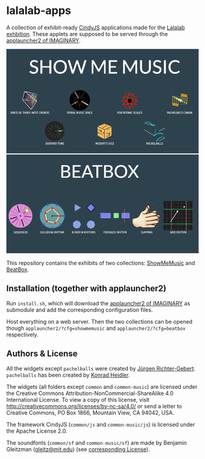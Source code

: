 # lalalab-apps

A collection of exhibit-ready [CindyJS](https://cindyjs.org/) applications made for the [Lalalab exhbition](https://lalalab.imaginary.org).
These applets are supposed to be served through the [applauncher2 of IMAGINARY](https://github.com/IMAGINARY/applauncher2).

![Screenshot of ShowMeMusic](SMM.png)
![Screenshot of BeatBox](BB.png)

This repository contains the exhibits of two collections: [ShowMeMusic](http://science-to-touch.com/LaLaLab/ShowMeMusic/) and [BeatBox](http://science-to-touch.com/LaLaLab/BeatBox/).

## Installation (together with applauncher2)

Run `install.sh`, which will download the [applauncher2 of IMAGINARY](https://github.com/IMAGINARY/applauncher2) as submodule and add the corresponding configuration files.

Host everything on a web server. Then the two collections can be opened though `applauncher2/?cfg=showmemusic` and `applauncher2/?cfg=beatbox` respectively.

## Authors & License
All the widgets except `pachelballs` were created by [Jürgen Richter-Gebert](https://geo.ma.tum.de/en/people/juergen-richter-gebert.html). `pachelballs` has been created by [Konrad Heidler](https://github.com/cloud-oak).

The widgets (all folders except `common` and `common-music`) are licensed under the Creative Commons Attribution-NonCommercial-ShareAlike 4.0 International License. To view a copy of this license, visit http://creativecommons.org/licenses/by-nc-sa/4.0/ or send a letter to Creative Commons, PO Box 1866, Mountain View, CA 94042, USA.

The framework CindyJS (`common/js` and `common-music/js`) is licensed under the Apache License 2.0.

The soundfonts (`common/sf` and `common-music/sf`) are made by Benjamin Gleitzman (gleitz@mit.edu) (see [corresponding License](common/sf/LICENSE.txt)).
